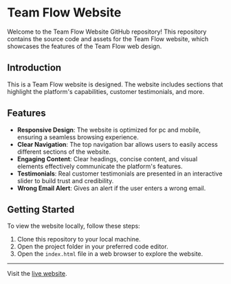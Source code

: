 # Team Flow Website

Welcome to the Team Flow Website GitHub repository! This repository contains the source code and assets for the Team Flow website, which showcases the features of the Team Flow web design.

## Introduction

This is a Team Flow website is designed. The website includes sections that highlight the platform's capabilities, customer testimonials, and more.

## Features

- **Responsive Design**: The website is optimized for pc and mobile, ensuring a seamless browsing experience.
- **Clear Navigation**: The top navigation bar allows users to easily access different sections of the website.
- **Engaging Content**: Clear headings, concise content, and visual elements effectively communicate the platform's features.
- **Testimonials**: Real customer testimonials are presented in an interactive slider to build trust and credibility.
- **Wrong Email Alert**: Gives an alert if the user enters a wrong email.

## Getting Started

To view the website locally, follow these steps:

1. Clone this repository to your local machine.
2. Open the project folder in your preferred code editor.
3. Open the `index.html` file in a web browser to explore the website.
---

Visit the [live website](https://ishwar-ikm.github.io/team-flow-website/).
